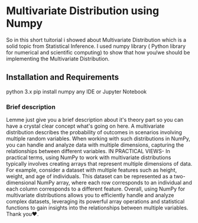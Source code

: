 # Multivariate Distribution using Numpy 
So in this short tuitorial i showed about Multivariate Distribution which is a solid topic from Statistical Inference.
I used numpy library ( Python library for numerical and scientific computing) to show that how you/we should be implementing the Multivariate Distribution.
## Installation and Requirements
python 3.x
pip install numpy
any IDE or Jupyter Notebook
### Brief description 
Lemme just give you a brief description about it's theory part so you can have a crystal clear concept what's going on here.
A multivariate distribution describes the probability of outcomes in scenarios involving multiple random variables. When working with such distributions in NumPy, you can handle and analyze data with multiple dimensions, capturing the relationships between different variables.
IN PRACTICAL VIEWS- In practical terms, using NumPy to work with multivariate distributions typically involves creating arrays that represent multiple dimensions of data. For example, consider a dataset with multiple features such as height, weight, and age of individuals. This dataset can be represented as a two-dimensional NumPy array, where each row corresponds to an individual and each column corresponds to a different feature.
Overall, using NumPy for multivariate distributions allows you to efficiently handle and analyze complex datasets, leveraging its powerful array operations and statistical functions to gain insights into the relationships between multiple variables.
Thank you❤️.
